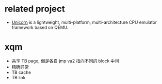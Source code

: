 # related project
- [Unicorn](https://github.com/unicorn-engine/unicorn) is a lightweight, multi-platform, multi-architecture CPU emulator framework based on QEMU.

# xqm

- 共享 TB page, 但是各自 jmp va2 指向不同的 block 中间
- 精确异常
- TB cache
- TB link
